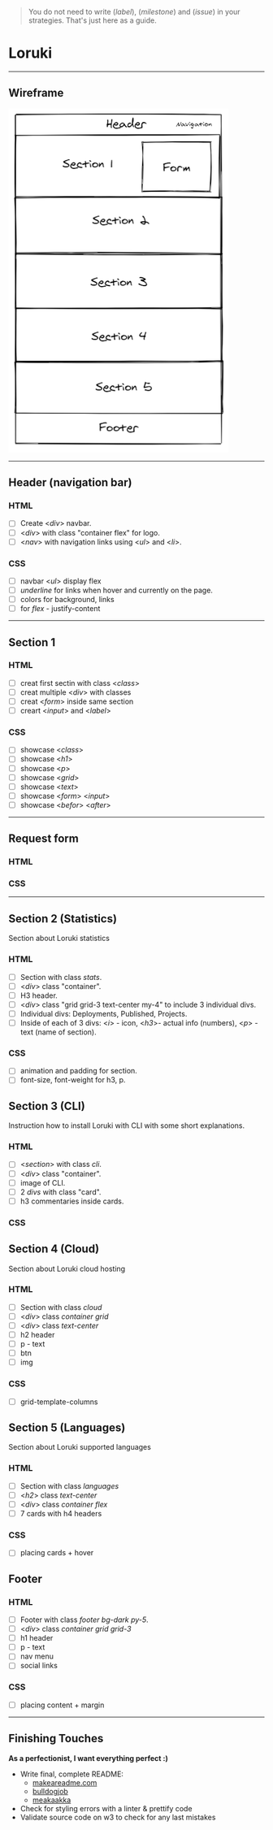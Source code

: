 > You do not need to write (_label_), (_milestone_) and (_issue_) in your strategies. That's just here as a guide.

# Loruki

---

## Wireframe

![wireframe](https://github.com/IrinaSing/Loruki-5/blob/main/Pictures/wireframe.png)

---

## Header (navigation bar)

### HTML

- [ ] Create <_div_> navbar.
- [ ] <_div_> with class "container flex" for logo.
- [ ] <_nav_> with navigation links using <_ul_> and <_li_>.

### CSS

- [ ] navbar <_ul_> display flex
- [ ] _underline_ for links when hover and currently on the page.
- [ ] colors for background, links
- [ ] for _flex_ - justify-content

---

## Section 1

### HTML
- [ ] creat first sectin with class <_class_>
- [ ] creat multiple <_div_> with classes 
- [ ] creat <_form_> inside same section
- [ ] creart <_input_> and <_label_>

### CSS
- [ ] showcase <_class_> 
- [ ] showcase <_h1_>
- [ ] showcase <_p_>
- [ ] showcase <_grid_>
- [ ] showcase <_text_>
- [ ] showcase <_form_> <_input_>
- [ ] showcase <_befor_> <_after_>
---

## Request form

### HTML

### CSS

---

## Section 2 (Statistics)

Section about Loruki statistics

### HTML

- [ ] Section with class _stats_.
- [ ] <_div_> class "container".
- [ ] H3 header.
- [ ] <_div_> class "grid grid-3 text-center my-4" to include 3 individual divs.
- [ ] Individual divs: Deployments, Published, Projects.
- [ ] Inside of each of 3 divs: <_i_> - icon, <_h3_>- actual info (numbers), <_p_> - text (name of section).

### CSS

- [ ] animation and padding for section.
- [ ] font-size, font-weight for h3, p.

## Section 3 (CLI)

Instruction how to install Loruki with CLI with some short explanations.

### HTML

- [ ] <_section_> with class _cli_.
- [ ] <_div_> class "container".
- [ ] image of CLI.
- [ ] 2 _divs_ with class "card".
- [ ] h3 commentaries inside cards.

### CSS


## Section 4 (Cloud)

Section about Loruki cloud hosting

### HTML

- [ ] Section with class _cloud_
- [ ] <_div_> class _container grid_
- [ ] <_div_> class _text-center_
- [ ] h2 header
- [ ] p - text
- [ ] btn
- [ ] img

### CSS

- [ ] grid-template-columns

## Section 5 (Languages)

Section about Loruki supported languages

### HTML

- [ ] Section with class _languages_
- [ ] <_h2_> class _text-center_
- [ ] <_div_> class _container flex_
- [ ] 7 cards with h4 headers

### CSS

- [ ] placing cards + hover

## Footer

### HTML

- [ ] Footer with class _footer bg-dark py-5_.
- [ ] <_div_> class _container grid grid-3_
- [ ] h1 header
- [ ] p - text
- [ ] nav menu
- [ ] social links

### CSS

- [ ] placing content + margin

---

## Finishing Touches

**As a perfectionist, I want everything perfect :)**

- Write final, complete README:
  - [makeareadme.com](https://www.makeareadme.com/)
  - [bulldogjob](https://bulldogjob.com/news/449-how-to-write-a-good-readme-for-your-github-project)
  - [meakaakka](https://medium.com/@meakaakka/a-beginners-guide-to-writing-a-kickass-readme-7ac01da88ab3)
- Check for styling errors with a linter & prettify code
- Validate source code on w3 to check for any last mistakes
